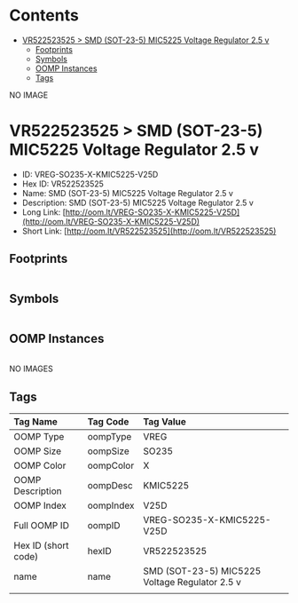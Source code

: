



Contents
========

* [VR522523525 > SMD (SOT-23-5) MIC5225 Voltage Regulator 2.5 v](#vr522523525--smd-sot-23-5-mic5225-voltage-regulator-25-v)
	* [Footprints](#footprints)
	* [Symbols](#symbols)
	* [OOMP Instances](#oomp-instances)
	* [Tags](#tags)
  
NO IMAGE  
# VR522523525 > SMD (SOT-23-5) MIC5225 Voltage Regulator 2.5 v

- ID: VREG-SO235-X-KMIC5225-V25D
- Hex ID: VR522523525
- Name: SMD (SOT-23-5) MIC5225 Voltage Regulator 2.5 v
- Description: SMD (SOT-23-5) MIC5225 Voltage Regulator 2.5 v
- Long Link: [http://oom.lt/VREG-SO235-X-KMIC5225-V25D](http://oom.lt/VREG-SO235-X-KMIC5225-V25D)
- Short Link: [http://oom.lt/VR522523525](http://oom.lt/VR522523525)

## Footprints
  

||||
| :--- | :--- | :--- |

## Symbols
  

||||
| :--- | :--- | :--- |

## OOMP Instances
  

||||
| :--- | :--- | :--- |
  
NO IMAGES  
## Tags
  

|Tag Name|Tag Code|Tag Value|
| :--- | :--- | :--- |
|OOMP Type|oompType|VREG|
|OOMP Size|oompSize|SO235|
|OOMP Color|oompColor|X|
|OOMP Description|oompDesc|KMIC5225|
|OOMP Index|oompIndex|V25D|
|Full OOMP ID|oompID|VREG-SO235-X-KMIC5225-V25D|
|Hex ID (short code)|hexID|VR522523525|
|name|name|SMD (SOT-23-5) MIC5225 Voltage Regulator 2.5 v|
||||
